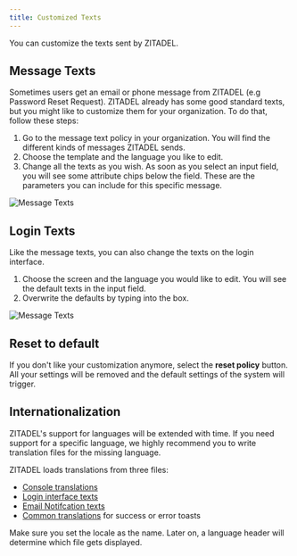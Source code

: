 ```yaml
---
title: Customized Texts
---
```


You can customize the texts sent by ZITADEL.

## Message Texts
Sometimes users get an email or phone message from ZITADEL (e.g Password Reset Request).
ZITADEL already has some good standard texts, but you might like to customize them for your organization.
To do that, follow these steps:

1. Go to the message text policy in your organization. You will find the different kinds of messages ZITADEL sends. 
1. Choose the template and the language you like to edit. 
1. Change all the texts as you wish.
  As soon as you select an input field, you will see some attribute chips below the field. 
  These are the parameters you can include for this specific message.

![Message Texts](/img/console_message_texts.png)

## Login Texts

Like the message texts, you can also change the texts on the login interface. 

1. Choose the screen and the language you would like to edit. 
   You will see the default texts in the input field.
1. Overwrite the defaults by typing into the box.

![Message Texts](/img/console_login_texts.png)

## Reset to default

If you don't like your customization anymore, select the **reset policy** button.
All your settings will be removed and the default settings of the system will trigger.

## Internationalization

ZITADEL's support for languages will be extended with time. 
If you need support for a specific language, we highly recommend you to write translation files for the missing language.

ZITADEL loads translations from three files:

 - [Console translations](https://github.com/caos/zitadel/tree/main/console/src/assets/i18n)
 - [Login interface texts](https://github.com/caos/zitadel/tree/main/internal/ui/login/static/i18n)
 - [Email Notifcation texts](https://github.com/caos/zitadel/tree/main/internal/notification/static/i18n)
 - [Common translations](https://github.com/caos/zitadel/tree/main/internal/static/i18n) for success or error toasts

 Make sure you set the locale as the name. Later on, a language header will determine which file gets displayed.

